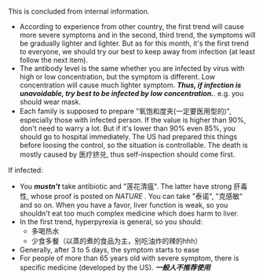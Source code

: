 This is concluded from internal information.  

- According to experience from other country, the first trend will cause more severe symptoms and in the second, third trend, the symptoms will be gradually lighter and lighter. But as for this month, it's the first trend to everyone, we should try our best to keep away from infection (at least follow the next item).  
- The antibody level is the same whether you are infected by virus with high or low concentration, but the symptom is different. Low concentration will cause much lighter symptom. ***Thus, if infection is unavoidable, try best to be infected by low concentration.***. e.g. you should wear mask.  
- Each family is supposed to prepare "氧饱和度夹(一定要医用型的)", especially those with infected person. If the value is higher than 90%, don't need to warry a lot. But if it's lower than 90% even 85%, you should go to hospital immediately. The US had prepared this things before loosing the control, so the situation is controllable. The death is mostly caused by 医疗挤兑, thus self-inspection should come first.    


If infected: 
- You ***mustn't*** take antibiotic and "莲花清瘟". The latter have strong 肝毒性, whose proof is posted on *NATURE* . You can take "泰诺", "克感敏" and so on. When you have a favor, liver function is weak, so you shouldn't eat too much complex medicine which does harm to liver.  
- In the first trend, hyperpyrexia is general, so you should:
    - 多喝热水  
    - 少食多餐（以蒸的煮的食品为主，别吃油炸的辣的hhh）  
- Generally, after 3 to 5 days, the symptom starts to ease  
- For people of more than 65 years old with severe symptom, there is specific medicine (developed by the US). ***一般人不推荐使用***  


